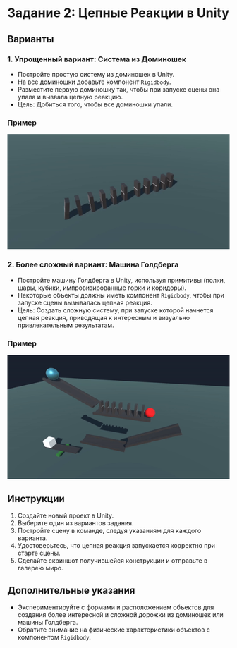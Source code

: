 # Задание 2: Цепные Реакции в Unity

## Варианты

### 1. Упрощенный вариант: Система из Доминошек

- Постройте простую систему из доминошек в Unity.
- На все доминошки добавьте компонент `Rigidbody`.
- Разместите первую доминошку так, чтобы при запуске сцены она упала и вызвала цепную реакцию.
- Цель: Добиться того, чтобы все доминошки упали.

### Пример
<img src="https://github.com/copetonrob/YP_Unity_M2_W1/blob/main/Задание%202/domino.gif" width="512"/>

### 2. Более сложный вариант: Машина Голдберга

- Постройте машину Голдберга в Unity, используя примитивы (полки, шары, кубики, импровизированные горки и коридоры).
- Некоторые объекты должны иметь компонент `Rigidbody`, чтобы при запуске сцены вызывалась цепная реакция.
- Цель: Создать сложную систему, при запуске которой начнется цепная реакция, приводящая к интересным и визуально привлекательным результатам.

### Пример
<img src="https://github.com/copetonrob/YP_Unity_M2_W1/blob/main/Задание%202/goldbergMachine.gif" width="512"/>

## Инструкции

1. Создайте новый проект в Unity.
2. Выберите один из вариантов задания.
3. Постройте сцену в команде, следуя указаниям для каждого варианта.
4. Удостоверьтесь, что цепная реакция запускается корректно при старте сцены.
5. Сделайте скриншот получившейся конструкции и отправьте в галерею миро.

## Дополнительные указания

- Экспериментируйте с формами и расположением объектов для создания более интересной и сложной дорожки из доминошек или машины Голдберга.
- Обратите внимание на физические характеристики объектов с компонентом `Rigidbody`.
